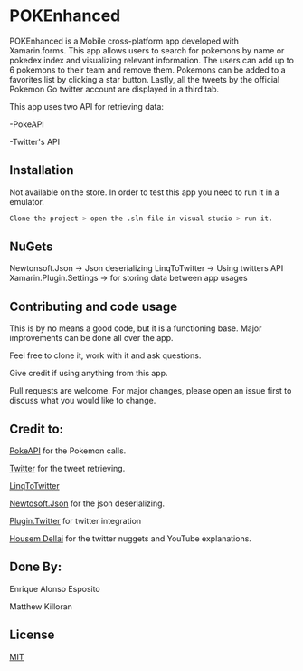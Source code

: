 # POKEnhanced

POKEnhanced is a Mobile cross-platform app developed with Xamarin.forms. This app allows users to search for pokemons by name or pokedex index and visualizing relevant information. The users can add up to 6 pokemons to their team and remove them. Pokemons can be added to a favorites list by clicking a star button. Lastly, all the tweets by the official Pokemon Go twitter account are displayed in a third tab.

This app uses two API for retrieving data:

-PokeAPI

-Twitter's API

## Installation

Not available on the store. In order to test this app you need to run it in a emulator. 


```bash
Clone the project > open the .sln file in visual studio > run it.
```

## NuGets
Newtonsoft.Json -> Json deserializing
LinqToTwitter -> Using twitters API
Xamarin.Plugin.Settings -> for storing data between app usages


## Contributing and code usage
This is by no means a good code, but it is a functioning base. Major improvements can be done all over the app.

Feel free to clone it, work with it and ask questions. 

Give credit if using anything from this app. 

Pull requests are welcome. For major changes, please open an issue first to discuss what you would like to change.

## Credit to:
[PokeAPI](https://pokeapi.co) for the Pokemon calls.

[Twitter](https://twitter.com) for the tweet retrieving.

[LinqToTwitter](https://www.nuget.org/packages/linqtotwitter/)

[Newtosoft.Json](https://www.newtonsoft.com/json) for the json deserializing.

[Plugin.Twitter](https://www.nuget.org/packages/Plugin.Twitter/) for twitter integration

[Housem Dellai](https://www.nuget.org/profiles/HoussemDellai) for the twitter nuggets and YouTube explanations.

## Done By:
Enrique Alonso Esposito

Matthew Killoran



## License
[MIT](https://choosealicense.com/licenses/mit/)
